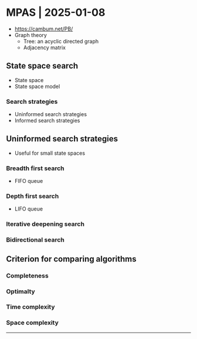 # MPAS | 2025-01-08

- <https://cambum.net/PB/>
- Graph theory
  - Tree: an acyclic directed graph
  - Adjacency matrix

## State space search

- State space
- State space model

### Search strategies

- Uninformed search strategies
- Informed search strategies

## Uninformed search strategies

- Useful for small state spaces

### Breadth first search

- FIFO queue

### Depth first search

- LIFO queue

### Iterative deepening search

### Bidirectional search

## Criterion for comparing algorithms

### Completeness

### Optimalty

### Time complexity

### Space complexity

---


